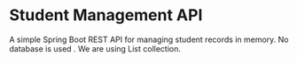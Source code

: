 # Student Management API

A simple Spring Boot REST API for managing student records in memory. No database is used . We are using List collection.

